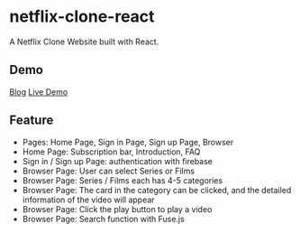 # netflix-clone-react
A Netflix Clone Website built with React.

## Demo
[Blog]()
[Live Demo](https://winnie0609.github.io/netflix-clone-react/)

## Feature
* Pages: Home Page, Sign in Page, Sign up Page, Browser
* Home Page: Subscription bar, Introduction, FAQ
* Sign in / Sign up Page: authentication with firebase
* Browser Page: User can select Series or Films 
* Browser Page: Series / Films each has 4-5 categories
* Browser Page: The card in the category can be clicked, and the detailed information of the video will appear
* Browser Page: Click the play button to play a video
* Browser Page: Search function with Fuse.js
